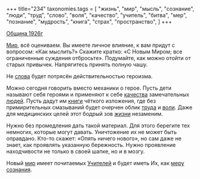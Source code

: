 +++
title="234"
taxonomies.tags = [
 "жизнь",
 "мир",
 "мысль",
 "сознание",
 "люди",
 "труд",
 "слово",
 "воля",
 "качество",
 "учитель",
 "битва",
 "мер",
 "познание",
 "мудрость",
 "книга",
 "страх",
 "пространство",
]
+++

[Община 1926г](/agni/1926)

[Мир](/tags/познание), всё оцениваем. Вы имеете личное влияние, к вам придут с вопросом: «Как мыслить?» Скажите кратко: «С Новым Миром; все ограниченные суждения отбросьте». Подумайте, как можно отойти от старых привычек. Напрягитесь принять полную чашу.   

Не [слова](/tags/мир) будет потрясён действительностью героизма.   

Можно сегодня говорить вместо механики о герое. Пусть дети называют себя героями и применяют к себе [качества](/tags/качество) замечательных [людей](/tags/люди). Пусть дадут им [книги](/tags/книга) чёткого изложения, где без примирительных смазываний будет очерчен облик [труда](/tags/труд) и [воли](/tags/воля). Даже для медицинских целей этот бодрый зов [жизни](/tags/жизнь) незаменим.   

Нужно без промедления дать такой материал. Для этого берегите тех немногих, которые могут давать. Уничтожение их не может быть оправдано. Кто-то скажет: «Опять ничего нового», но сам даже не знает, как проявлять указанную бережность. Нужно проявление находчивости не только в своей шапке, но и в мозгу.   

Новый [мир](/tags/мир) имеет почитаемых [Учителей](/tags/учитель) и будет иметь Их, как [меру](/tags/мер) [сознания](/tags/сознание).   

